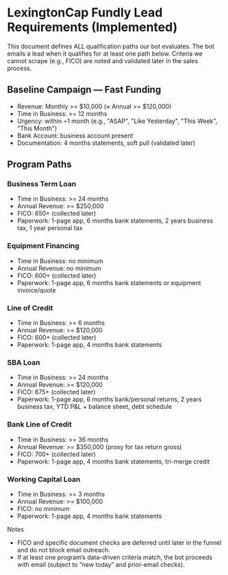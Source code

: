 # LexingtonCap Fundly Lead Requirements (Implemented)

This document defines ALL qualification paths our bot evaluates. The bot emails a lead when it qualifies for at least one path below. Criteria we cannot scrape (e.g., FICO) are noted and validated later in the sales process.

## Baseline Campaign — Fast Funding

- Revenue: Monthly >= $10,000 (≈ Annual >= $120,000)
- Time in Business: >= 12 months
- Urgency: within ~1 month (e.g., "ASAP", "Like Yesterday", "This Week", "This Month")
- Bank Account: business account present
- Documentation: 4 months statements, soft pull (validated later)

## Program Paths

### Business Term Loan
- Time in Business: >= 24 months
- Annual Revenue: >= $250,000
- FICO: 650+ (collected later)
- Paperwork: 1-page app, 6 months bank statements, 2 years business tax, 1 year personal tax

### Equipment Financing
- Time in Business: no minimum
- Annual Revenue: no minimum
- FICO: 600+ (collected later)
- Paperwork: 1-page app, 6 months bank statements or equipment invoice/quote

### Line of Credit
- Time in Business: >= 6 months
- Annual Revenue: >= $120,000
- FICO: 600+ (collected later)
- Paperwork: 1-page app, 4 months bank statements

### SBA Loan
- Time in Business: >= 24 months
- Annual Revenue: >= $120,000
- FICO: 675+ (collected later)
- Paperwork: 1-page app, 6 months bank/personal returns, 2 years business tax, YTD P&L + balance sheet, debt schedule

### Bank Line of Credit
- Time in Business: >= 36 months
- Annual Revenue: >= $350,000 (proxy for tax return gross)
- FICO: 700+ (collected later)
- Paperwork: 1-page app, 4 months bank statements, tri-merge credit

### Working Capital Loan
- Time in Business: >= 3 months
- Annual Revenue: >= $100,000
- FICO: no minimum
- Paperwork: 1-page app, 4 months bank statements

Notes
- FICO and specific document checks are deferred until later in the funnel and do not block email outreach.
- If at least one program’s data-driven criteria match, the bot proceeds with email (subject to “new today” and prior-email checks).
